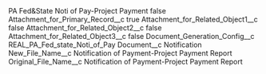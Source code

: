 <?xml version="1.0" encoding="UTF-8"?>
<CustomMetadata xmlns="http://soap.sforce.com/2006/04/metadata" xmlns:xsi="http://www.w3.org/2001/XMLSchema-instance" xmlns:xsd="http://www.w3.org/2001/XMLSchema">
    <label>PA Fed&amp;State Noti of Pay-Project Payment</label>
    <protected>false</protected>
    <values>
        <field>Attachment_for_Primary_Record__c</field>
        <value xsi:type="xsd:boolean">true</value>
    </values>
    <values>
        <field>Attachment_for_Related_Object1__c</field>
        <value xsi:type="xsd:boolean">false</value>
    </values>
    <values>
        <field>Attachment_for_Related_Object2__c</field>
        <value xsi:type="xsd:boolean">false</value>
    </values>
    <values>
        <field>Attachment_for_Related_Object3__c</field>
        <value xsi:type="xsd:boolean">false</value>
    </values>
    <values>
        <field>Document_Generation_Config__c</field>
        <value xsi:type="xsd:string">REAL_PA_Fed_state_Noti_of_Pay</value>
    </values>
    <values>
        <field>Document__c</field>
        <value xsi:type="xsd:string">Notification</value>
    </values>
    <values>
        <field>New_File_Name__c</field>
        <value xsi:type="xsd:string">Notification of Payment-Project Payment Report</value>
    </values>
    <values>
        <field>Original_File_Name__c</field>
        <value xsi:type="xsd:string">Notification of Payment-Project Payment Report</value>
    </values>
</CustomMetadata>
